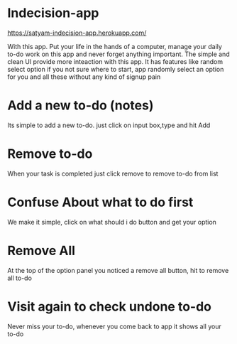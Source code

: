 

# Indecision-app
https://satyam-indecision-app.herokuapp.com/

With this app. Put your life in the hands of a computer, manage your daily to-do work on this app and never forget anything important.
The simple and clean UI provide more inteaction with this app. It has features like random select option if you not sure where 
to start, app randomly select an option for you and all these without any kind of signup pain

# Add a new to-do (notes)
Its simple to add a new to-do. just click on input box,type and hit Add

# Remove to-do
When your task is completed just click remove to remove to-do from list

# Confuse About what to do first
We make it simple, click on what should i do button and get your option

# Remove All
At the top of the option panel you noticed a remove all button, hit to remove all to-do 

# Visit again to check undone to-do
Never miss your to-do, whenever you come back to app it shows all your to-do  
